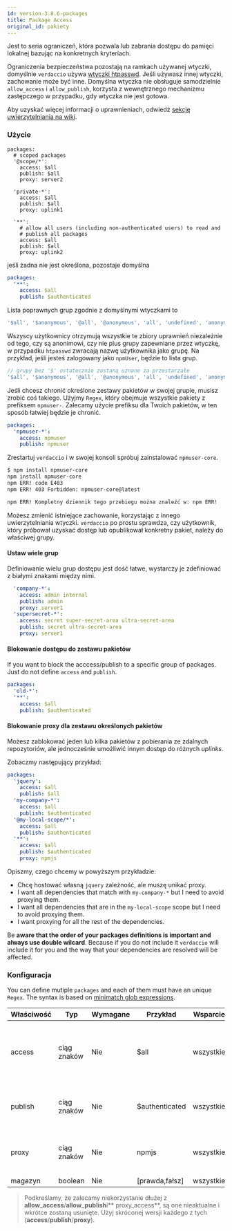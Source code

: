 ```yaml
---
id: version-3.8.6-packages
title: Package Access
original_id: pakiety
---
```

Jest to seria ograniczeń, która pozwala lub zabrania dostępu do pamięci lokalnej bazując na konkretnych kryteriach.

Ograniczenia bezpieczeństwa pozostają na ramkach używanej wtyczki, domyślnie `verdaccio` używa [wtyczki htpasswd](https://github.com/verdaccio/verdaccio-htpasswd). Jeśli używasz innej wtyczki, zachowanie może być inne. Domyślna wtyczka nie obsługuje samodzielnie `allow_access` i `allow_publish`, korzysta z wewnętrznego mechanizmu zastępczego w przypadku, gdy wtyczka nie jest gotowa.

Aby uzyskać więcej informacji o uprawnieniach, odwiedź [sekcję uwierzytelniania na wiki](auth.md).

### Użycie

```yalm
packages:
  # scoped packages
  '@scope/*':
    access: $all
    publish: $all
    proxy: server2

  'private-*':
    access: $all
    publish: $all
    proxy: uplink1

  '**':
    # allow all users (including non-authenticated users) to read and
    # publish all packages
    access: $all
    publish: $all
    proxy: uplink2
```

jeśli żadna nie jest określona, pozostaje domyślna

```yaml
packages:
  '**':
    access: $all
    publish: $authenticated
```

Lista poprawnych grup zgodnie z domyślnymi wtyczkami to

```js
'$all', '$anonymous', '@all', '@anonymous', 'all', 'undefined', 'anonymous'
```

Wszyscy użytkownicy otrzymują wszystkie te zbiory uprawnień niezależnie od tego, czy są anonimowi, czy nie plus grupy zapewniane przez wtyczkę, w przypadku `htpasswd` zwracają nazwę użytkownika jako grupę. Na przykład, jeśli jesteś zalogowany jako `npmUser`, będzie to lista grup.

```js
// grupy bez '$' ostatecznie zostaną uznane za przestarzałe
'$all', '$anonymous', '@all', '@anonymous', 'all', 'undefined', 'anonymous', 'npmUser'
```

Jeśli chcesz chronić określone zestawy pakietów w swojej grupie, musisz zrobić coś takiego. Użyjmy `Regex`, który obejmuje wszystkie pakiety z prefiksem `npmuser-`. Zalecamy użycie prefiksu dla Twoich pakietów, w ten sposób łatwiej będzie je chronić.

```yaml
packages:
  'npmuser-*':
    access: npmuser
    publish: npmuser
```

Zrestartuj `verdaccio` i w swojej konsoli spróbuj zainstalować `npmuser-core`.

```bash
$ npm install npmuser-core
npm install npmuser-core
npm ERR! code E403
npm ERR! 403 Forbidden: npmuser-core@latest

npm ERR! Kompletny dziennik tego przebiegu można znaleźć w: npm ERR!     /Users/user/.npm/_logs/2017-07-02T12_20_14_834Z-debug.log
```

Możesz zmienić istniejące zachowanie, korzystając z innego uwierzytelniania wtyczki. `verdaccio` po prostu sprawdza, czy użytkownik, który próbował uzyskać dostęp lub opublikował konkretny pakiet, należy do właściwej grupy.

#### Ustaw wiele grup

Definiowanie wielu grup dostępu jest dość łatwe, wystarczy je zdefiniować z białymi znakami między nimi.

```yaml
  'company-*':
    access: admin internal
    publish: admin
    proxy: server1
  'supersecret-*':
    access: secret super-secret-area ultra-secret-area
    publish: secret ultra-secret-area
    proxy: server1
```

#### Blokowanie dostępu do zestawu pakietów

If you want to block the acccess/publish to a specific group of packages. Just do not define `access` and `publish`.

```yaml
packages:
  'old-*':
  '**':
    access: $all
    publish: $authenticated
```

#### Blokowanie proxy dla zestawu określonych pakietów

Możesz zablokować jeden lub kilka pakietów z pobierania ze zdalnych repozytoriów, ale jednocześnie umożliwić innym dostęp do różnych *uplinks*.

Zobaczmy następujący przykład:

```yaml
packages:
  'jquery':
    access: $all
    publish: $all
  'my-company-*':
    access: $all
    publish: $authenticated
  '@my-local-scope/*':
    access: $all
    publish: $authenticated
  '**':
    access: $all
    publish: $authenticated
    proxy: npmjs
```

Opiszmy, czego chcemy w powyższym przykładzie:

* Chcę hostować własną `jquery` zależność, ale muszę unikać proxy.
* I want all dependencies that match with `my-company-*` but I need to avoid proxying them.
* I want all dependencies that are in the `my-local-scope` scope but I need to avoid proxying them.
* I want proxying for all the rest of the dependencies.

Be **aware that the order of your packages definitions is important and always use double wilcard**. Because if you do not include it `verdaccio` will include it for you and the way that your dependencies are resolved will be affected.

### Konfiguracja

You can define mutiple `packages` and each of them must have an unique `Regex`. The syntax is based on [minimatch glob expressions](https://github.com/isaacs/minimatch).

| Właściwość | Typ         | Wymagane | Przykład       | Wsparcie  | Opis                                        |
| ---------- | ----------- | -------- | -------------- | --------- | ------------------------------------------- |
| access     | ciąg znaków | Nie      | $all           | wszystkie | define groups allowed to access the package |
| publish    | ciąg znaków | Nie      | $authenticated | wszystkie | define groups allowed to publish            |
| proxy      | ciąg znaków | Nie      | npmjs          | wszystkie | limit look ups for specific uplink          |
| magazyn    | boolean     | Nie      | [prawda,fałsz] | wszystkie | TODO                                        |

> Podkreślamy, że zalecamy niekorzystanie dłużej z **allow_access**/**allow_publish**i** proxy_access**, są one nieaktualne i wkrótce zostaną usunięte. Użyj skróconej wersji każdego z tych (**access**/**publish**/**proxy**).
